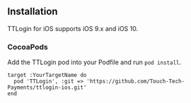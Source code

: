## Installation

TTLogin for iOS supports iOS 9.x and iOS 10.

### CocoaPods
Add the TTLogin pod into your Podfile and run `pod install`.

    target :YourTargetName do
      pod 'TTLogin', :git => 'https://github.com/Touch-Tech-Payments/ttlogin-ios.git'
    end
